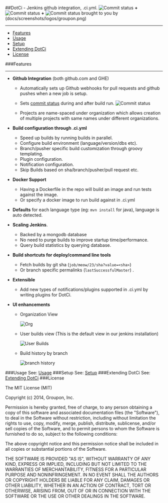 ##DotCi - Jenkins github integration, .ci.yml.
 ![Commit status](docs/screenshots/logos/jenkins.png) **+** ![Commit status](docs/screenshots/logos/github.png) **+** ![Commit status](docs/screenshots/logos/docker.png)   brought to you by (docs/screenshots/logos/groupon.png)
***
 - [Features](#features)
 - [Usage](docs/Usage.md)
 - [Setup](docs/Setup.md)
 - [Extending DotCi](docs/Extending.md)
 - [License](#license)

###Features
***
 * **Github Integration** (both github.com and GHE)
    - Automatically sets up Github webhooks for pull requests and github pushes when a new job is setup.
    - Sets [commit status](https://github.com/blog/1227-commit-status-api) during and after build run.
      ![Commit status](docs/screenshots/commit-status.png)

    - Projects are name-spaced under organization which allows creation of multiple projects with same names under different organizations.


 * **Build configuration through .ci.yml**  
    * Speed up builds by running builds in parallel.
    * Configure build environment (language/version/dbs etc).
    * Branch/pusher specific build customization through groovy templating.
    * Plugin configuration.
    * Notification configuration.
    * Skip Builds based on sha/branch/pusher/pull request etc.


 * **Docker Support**
    * Having a Dockerfile in the repo will build an image and run tests against the image.
    * Or specify a docker image to run build against in .ci.yml

 * **Defaults** for each language type (eg: ``mvn install`` for java), language is auto detected.

 * **Scaling Jenkins**.
   * Backed by a mongodb database
   * No need to purge builds to improve startup time/performance.
   * Query build statistics by querying database.
 * **Build shortcuts for deploy/command line tools**
   * Fetch builds by git sha (`job/meow/23/sha?value=<sha>`)
   * Or branch specific permalinks (`lastSuccessfulMaster`) .

 * **Extensible**
   * Add new types of notifications/plugins supported in .ci.yml by writing plugins for DotCi.

 * **UI enhancements**
   * Organization View

     ![Org](docs/screenshots/org-view.png)
   * User builds view (This is the default view in our jenkins installation)

     ![User Builds](docs/screenshots/user-view.png)
   * Build history by branch

     ![branch history](docs/screenshots/branch-view.png)

 ###Usage
   See: [Usage](docs/Usage.md)
###Setup
   See:  [Setup](docs/Setup.md)
###Extending DotCi
 See: [Extending DotCi](docs/Extending.md)
###License

The MIT License (MIT)

Copyright (c) 2014, Groupon, Inc.

Permission is hereby granted, free of charge, to any person obtaining a copy
of this software and associated documentation files (the "Software"), to deal
in the Software without restriction, including without limitation the rights
to use, copy, modify, merge, publish, distribute, sublicense, and/or sell
copies of the Software, and to permit persons to whom the Software is
furnished to do so, subject to the following conditions:

The above copyright notice and this permission notice shall be included in
all copies or substantial portions of the Software.

THE SOFTWARE IS PROVIDED "AS IS", WITHOUT WARRANTY OF ANY KIND, EXPRESS OR
IMPLIED, INCLUDING BUT NOT LIMITED TO THE WARRANTIES OF MERCHANTABILITY,
FITNESS FOR A PARTICULAR PURPOSE AND NONINFRINGEMENT. IN NO EVENT SHALL THE
AUTHORS OR COPYRIGHT HOLDERS BE LIABLE FOR ANY CLAIM, DAMAGES OR OTHER
LIABILITY, WHETHER IN AN ACTION OF CONTRACT, TORT OR OTHERWISE, ARISING FROM,
OUT OF OR IN CONNECTION WITH THE SOFTWARE OR THE USE OR OTHER DEALINGS IN
THE SOFTWARE.
